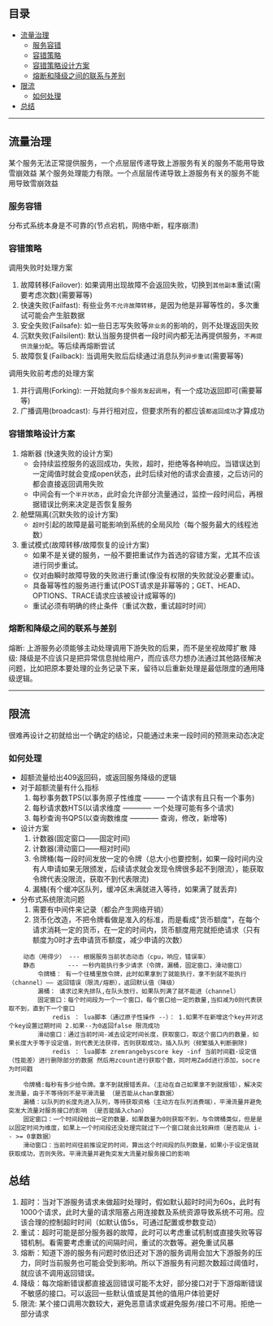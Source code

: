 ## 目录

- [流量治理](#流量治理)
    - [服务容错](#服务容错)
    - [容错策略](#容错策略)
    - [容错策略设计方案](#容错策略设计方案)
    - [熔断和降级之间的联系与差别](#熔断和降级之间的联系与差别)
- [限流](#限流)
    - [如何处理](#如何处理)
- [总结](#总结)

---

## 流量治理
某个服务无法正常提供服务，一个点层层传递导致上游服务有关的服务不能用导致雪崩效益
某个服务处理能力有限。一个点层层传递导致上游服务有关的服务不能用导致雪崩效益

### 服务容错
分布式系统本身是不可靠的(节点宕机，网络中断，程序崩溃)

### 容错策略
调用失败时处理方案
1. 故障转移(Failover): 如果调用出现故障不会返回失败，切换到`其他副本`重试(需要考虑次数)(需要幂等)
2. 快速失败(Failfast): 有些业务`不允许故障转移`，是因为他是非幂等性的，多次重试可能会产生脏数据
3. 安全失败(Failsafe): 如一些日志写失败等`非业务`的影响的，则不处理返回失败
4. 沉默失败(Failsilent): 默认当服务提供者一段时间内都无法再提供服务，`不再提供流量分配`。等后续再熔断尝试
5. 故障恢复(Failback): 当调用失败后后续通过消息队列`异步重试`(需要幂等)

调用失败前考虑的处理方案
1. 并行调用(Forking): 一开始就向`多个服务发起调用`，有一个成功返回即可(需要幂等)
2. 广播调用(broadcast): 与并行相对应，但要求所有的都应该`都返回成功`才算成功


### 容错策略设计方案
1. 熔断器 (快速失败的设计方案)
   * 会持续监控服务的返回成功，失败，超时，拒绝等各种响应。当错误达到一定阈值时就会变成open状态，此时后续对他的请求会直接，之后访问的都会直接返回调用失败
   * 中间会有一个`半开状态`，此时会允许部分流量通过，监控一段时间后，再根据错误比例来决定是否恢复服务
2. 舱壁隔离(沉默失败的设计方案)
   * `超时`引起的故障是最可能影响到系统的全局风险（每个服务最大的线程池数）
3. 重试模式(故障转移/故障恢复的设计方案)
   * 如果不是关键的服务，一般不要把重试作为首选的容错方案，尤其不应该进行同步重试。
   * 仅对由瞬时故障导致的失败进行重试(像没有权限的失败就没必要重试)。
   * 具备幂等性的服务进行重试(POST请求是非幂等的；GET、HEAD、OPTIONS、TRACE请求应该被设计成幂等的)
   * 重试必须有明确的终止条件（重试次数，重试超时时间）

### 熔断和降级之间的联系与差别
熔断: 上游服务必须能够主动处理调用下游失败的后果，而不是坐视故障扩散
降级: 降级是不应该只是把异常信息抛给用户，而应该尽力想办法通过其他路径解决问题，比如把原本要处理的业务记录下来，留待以后重新处理是最低限度的通用降级逻辑。

---

## 限流
很难再设计之初就给出一个确定的结论，只能通过未来一段时间的预测来动态决定

### 如何处理
* 超额流量给出409返回码，或返回服务降级的逻辑
* 对于超额流量有什么指标
  1. 每秒事务数TPS(以事务原子性维度 ——— 一个请求有且只有一个事务) 
  2. 每秒请求数HTS(以请求维度 ———— 一个处理可能有多个请求) 
  3. 每秒查询书QPS(以查询数维度 ———— 查询，修改，新增等)
* 设计方案
  1. 计数器(固定窗口——固定时间)
  2. 计数器(滑动窗口——相对时间)
  3. 令牌桶(每一段时间发放一定的令牌（总大小也要控制，如果一段时间内没有人申请如果无限颁发，后续请求就会发现令牌很多起不到限流），能获取令牌代表没限流，获取不到代表限流)
  4. 漏桶(有个缓冲区队列，缓冲区未满就进入等待，如果满了就丢弃)
* 分布式系统限流问题
  1. 需要有中间件来记录（都会产生网络开销）
  2. 货币化改造，不把令牌看做是准入的标准，而是看成"货币额度"，在每个请求消耗一定的货币，在一定的时间内，货币额度用完就拒绝请求（只有额度为0时才去申请货币额度，减少申请的次数）


```
    动态（用得少） --- 根据服务当前状态动态（cpu，响应，错误率）
    静态         --- 一秒内能执行多少请求（令牌，漏桶，固定窗口，滑动窗口）
        令牌桶： 有一个往桶里放令牌，此时如果拿到了就能执行，拿不到就不能执行（channel）—— 返回错误（限流/熔断），返回默认值（降级）
        漏桶： 请求过来先排队,在队头放行，如果队列满了就不能进（channel）
        固定窗口：每个时间段为一个一个窗口，每个窗口给一定的数量,当扣减为0则代表获取不到，直到下一个窗口
            redis ： lua脚本（通过原子性操作 --）： 1.如果不在新增这个key并对这个key设置过期时间 2.如果--为0返回false 限流成功
        滑动窗口：通过当前时间-减去设定时间长度，获取窗口，取这个窗口内的数量，如果长度大于等于设定值，则代表无法获得，否则获取成功，插入队列（频繁插入判断删除)
            redis ： lua脚本 zremrangebyscore key -inf 当前时间戳-设定值（性能差）进行删除部分的数据 然后用zcount进行获取个数，同时用Zadd进行添加，socre为时间戳

    令牌桶:每秒有多少给令牌。拿不到就报错丢弃。（主动在自己如果拿不到就报错），解决突发流量，由于不等待则不是平滑流量 （是否能从chan拿数据）
    漏桶：以队列的长度先进入队列，等待获取资格（主动方在队列消费端），平滑流量并避免突发大流量对服务接口的影响 （是否能插入chan）
    固定窗口：一个时间段给出一定的数量，如果数量为0则获取不到，与令牌桶类似，但是是以固定时间为维度，如果上一个时间段还没处理完就过下一个窗口就会比较麻烦（是否能从 i-- >= 0拿数据）
    滑动窗口：当前时间往前推设定的时间，算出这个时间段的队列数量，如果小于设定值就获取成功，否则失败。平滑流量并避免突发大流量对服务接口的影响 
```

## 总结
1. 超时：当对下游服务请求未做超时处理时，假如默认超时时间为60s，此时有1000个请求，此时大量的请求阻塞占用连接数及系统资源导致系统不可用。应该合理的控制超时时间（如默认值5s，可通过配置或参数变动）
2. 重试：超时可能是部分服务器的故障，此时可以考虑重试机制或直接失败等容错机制。看需要考虑重试的间隔时间，重试的次数等。避免重试风暴
3. 熔断：知道下游的服务有问题时依旧还对下游的服务调用会加大下游服务的压力，同时当前服务也可能会受到影响。所以下游服务有问题次数超过阈值时，就应该不调用返回错误。
4. 降级：每次熔断错误都直接返回错误可能不太好，部分接口对于下游熔断错误不敏感的接口。可以返回一些默认值或是其他的值用户体验更好
5. 限流: 某个接口调用次数较大，避免恶意请求或避免服务/接口不可用。拒绝一部分请求